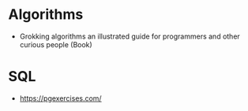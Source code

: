 # Algorithms

- Grokking algorithms an illustrated guide for programmers and other curious people (Book)

# SQL
- https://pgexercises.com/